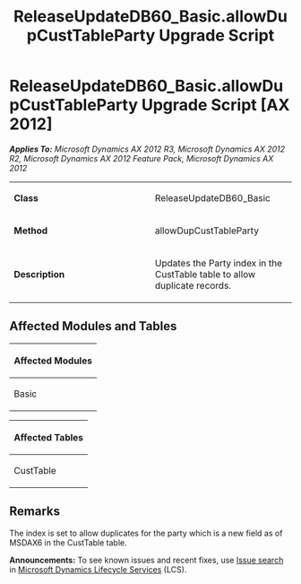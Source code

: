 ﻿---
title: ReleaseUpdateDB60_Basic.allowDupCustTableParty Upgrade Script
TOCTitle: ReleaseUpdateDB60_Basic.allowDupCustTableParty Upgrade Script
ms:assetid: 6a206c2a-e2cb-86d1-73b8-586e4de9bc2b
ms:mtpsurl: https://msdn.microsoft.com/en-us/library/JJ685669(v=AX.60)
ms:contentKeyID: 49708870
ms.date: 05/18/2015
mtps_version: v=AX.60
---

# ReleaseUpdateDB60\_Basic.allowDupCustTableParty Upgrade Script [AX 2012]


_**Applies To:** Microsoft Dynamics AX 2012 R3, Microsoft Dynamics AX 2012 R2, Microsoft Dynamics AX 2012 Feature Pack, Microsoft Dynamics AX 2012_

<table>
<colgroup>
<col style="width: 50%" />
<col style="width: 50%" />
</colgroup>
<tbody>
<tr class="odd">
<td><p><strong>Class</strong></p></td>
<td><p>ReleaseUpdateDB60_Basic</p></td>
</tr>
<tr class="even">
<td><p><strong>Method</strong></p></td>
<td><p>allowDupCustTableParty</p></td>
</tr>
<tr class="odd">
<td><p><strong>Description</strong></p></td>
<td><p>Updates the Party index in the CustTable table to allow duplicate records.</p></td>
</tr>
</tbody>
</table>


## Affected Modules and Tables

<table>
<colgroup>
<col style="width: 100%" />
</colgroup>
<thead>
<tr class="header">
<th><p>Affected Modules</p></th>
</tr>
</thead>
<tbody>
<tr class="odd">
<td><p>Basic</p></td>
</tr>
</tbody>
</table>


<table>
<colgroup>
<col style="width: 100%" />
</colgroup>
<thead>
<tr class="header">
<th><p>Affected Tables</p></th>
</tr>
</thead>
<tbody>
<tr class="odd">
<td><p>CustTable</p></td>
</tr>
</tbody>
</table>


## Remarks

The index is set to allow duplicates for the party which is a new field as of MSDAX6 in the CustTable table.

  
**Announcements:** To see known issues and recent fixes, use [Issue search](http://go.microsoft.com/fwlink/?linkid=389258) in [Microsoft Dynamics Lifecycle Services](http://go.microsoft.com/fwlink/?linkid=306505) (LCS).

